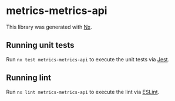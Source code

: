 # metrics-metrics-api

This library was generated with [Nx](https://nx.dev).

## Running unit tests

Run `nx test metrics-metrics-api` to execute the unit tests via [Jest](https://jestjs.io).

## Running lint

Run `nx lint metrics-metrics-api` to execute the lint via [ESLint](https://eslint.org/).
